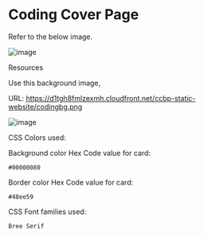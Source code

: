 # Coding Cover Page

Refer to the below image.

![image](https://user-images.githubusercontent.com/90957976/136006183-7659fdaf-9ca7-4713-b3d2-d3dc0bf6ef26.png)

Resources

Use this background image,

URL: https://d1tgh8fmlzexmh.cloudfront.net/ccbp-static-website/codingbg.png

![image](https://user-images.githubusercontent.com/90957976/136006271-ab60f74f-f12d-4b97-b280-e4f6f91c6215.png)

CSS Colors used:

Background color Hex Code value for card:

    #00000080

Border color Hex Code value for card:

    #48ee59


CSS Font families used:

    Bree Serif

